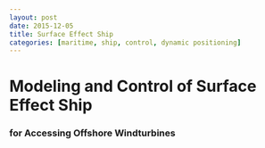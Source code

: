 ```yaml
---
layout: post
date: 2015-12-05
title: Surface Effect Ship
categories: [maritime, ship, control, dynamic positioning]
---
```

# Modeling and Control of Surface Effect Ship #

### for Accessing Offshore Windturbines ###

